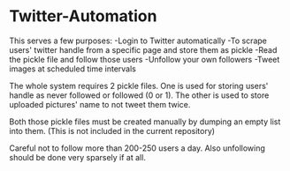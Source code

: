 # Twitter-Automation

This serves a few purposes:
-Login to Twitter automatically
-To scrape users' twitter handle from a specific page and store them as pickle
-Read the pickle file and follow those users
-Unfollow your own followers
-Tweet images at scheduled time intervals

The whole system requires 2 pickle files. One is used for storing users' handle as never followed or followed (0 or 1). The other is used to store uploaded pictures' name to not tweet them twice.

Both those pickle files must be created manually by dumping an empty list into them. (This is not included in the current repository)

Careful not to follow more than 200-250 users a day.
Also unfollowing should be done very sparsely if at all.
